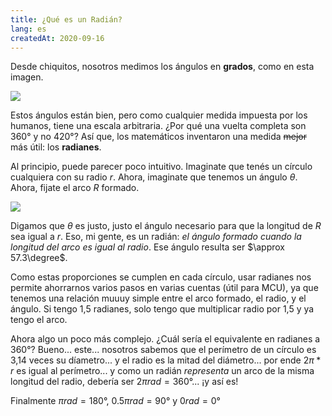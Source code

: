 ```yaml
---
title: ¿Qué es un Radián?
lang: es
createdAt: 2020-09-16
---
```


Desde chiquitos, nosotros medimos los ángulos en **grados**, como en esta imagen.

![](/images/radianes/grados.png)

Estos ángulos están bien, pero como cualquier medida impuesta por los humanos, tiene una escala arbitraria. ¿Por qué una vuelta completa son 360° y no 420°? Así que, los matemáticos inventaron una medida ~~mejor~~ más útil: los **radianes**.

Al principio, puede parecer poco intuitivo. Imaginate que tenés un círculo cualquiera con su radio $r$. Ahora, imaginate que tenemos un ángulo $\theta$. Ahora, fijate el arco $R$ formado.

![](/images/radianes/circulo.png)

Digamos que $\theta$ es justo, justo el ángulo necesario para que la longitud de $R$ sea igual a $r$. Eso, mi gente, es un radián: _el ángulo formado cuando la longitud del arco es igual al radio_. Ese ángulo resulta ser $\approx 57.3\degree$.

Como estas proporciones se cumplen en cada círculo, usar radianes nos permite ahorrarnos varios pasos en varias cuentas (útil para MCU), ya que tenemos una relación muuuy simple entre el arco formado, el radio, y el ángulo. Si tengo 1,5 radianes, solo tengo que multiplicar radio por 1,5 y ya tengo el arco.

Ahora algo un poco más complejo. ¿Cuál sería el equivalente en radianes a 360°? Bueno... este... nosotros sabemos que el perímetro de un círculo es 3,14 veces su díametro... y el radio es la mitad del diámetro... por ende $2\pi * r$ es igual al perímetro... y como un radián _representa_ un arco de la misma longitud del radio, debería ser $2\pi\unit{rad} = 360°$... ¡y así es!

Finalmente $\pi\unit{rad} = 180°$, $0.5\pi\unit{rad} = 90°$ y $0\unit{rad} = 0°$
